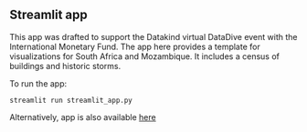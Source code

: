 ## Streamlit app

This app was drafted to support the Datakind virtual DataDive event with the International Monetary Fund. The app here provides a template for visualizations for South Africa and Mozambique. It includes a census of buildings and historic storms. 

To run the app:
``` 
streamlit run streamlit_app.py
```
Alternatively, app is also available [here](https://datadive-imf-climate-draft.streamlit.app/)
